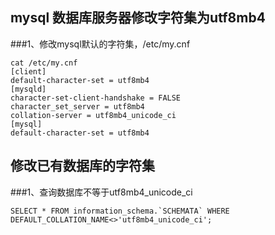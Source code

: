 ## mysql 数据库服务器修改字符集为utf8mb4

###1、修改mysql默认的字符集，/etc/my.cnf
```
cat /etc/my.cnf
[client]
default-character-set = utf8mb4
[mysqld]
character-set-client-handshake = FALSE
character_set_server = utf8mb4
collation-server = utf8mb4_unicode_ci
[mysql]
default-character-set = utf8mb4
```
## 修改已有数据库的字符集
###1、查询数据库不等于utf8mb4_unicode_ci
```
SELECT * FROM information_schema.`SCHEMATA` WHERE DEFAULT_COLLATION_NAME<>'utf8mb4_unicode_ci';
```

